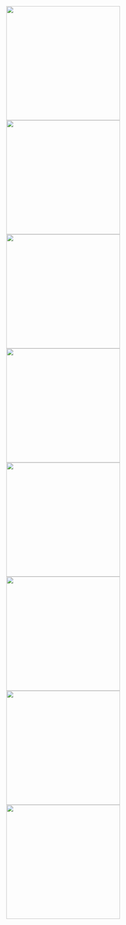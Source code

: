 [<img src="https://raw.githubusercontent.com/xavrr/test/master//PagesVideotex3/E.BIG.APPLE" width="300">](http://212.47.238.202/minitel/minitel-loader.html?url=https://raw.githubusercontent.com/xavrr/test/master//PagesVideotex3/E.BIG.APPLE.png)<BR>
[<img src="https://raw.githubusercontent.com/xavrr/test/master//PagesVideotex3/E.BIG.DEBUT" width="300">](http://212.47.238.202/minitel/minitel-loader.html?url=https://raw.githubusercontent.com/xavrr/test/master//PagesVideotex3/E.BIG.DEBUT.png)<BR>
[<img src="https://raw.githubusercontent.com/xavrr/test/master//PagesVideotex3/E.BIG.SCREEN2" width="300">](http://212.47.238.202/minitel/minitel-loader.html?url=https://raw.githubusercontent.com/xavrr/test/master//PagesVideotex3/E.BIG.SCREEN2.png)<BR>
[<img src="https://raw.githubusercontent.com/xavrr/test/master//PagesVideotex3/E.BIG.SCREEN_" width="300">](http://212.47.238.202/minitel/minitel-loader.html?url=https://raw.githubusercontent.com/xavrr/test/master//PagesVideotex3/E.BIG.SCREEN_.png)<BR>
[<img src="https://raw.githubusercontent.com/xavrr/test/master//PagesVideotex3/E.GILBERT1" width="300">](http://212.47.238.202/minitel/minitel-loader.html?url=https://raw.githubusercontent.com/xavrr/test/master//PagesVideotex3/E.GILBERT1.png)<BR>
[<img src="https://raw.githubusercontent.com/xavrr/test/master//PagesVideotex3/E.GILBERT2" width="300">](http://212.47.238.202/minitel/minitel-loader.html?url=https://raw.githubusercontent.com/xavrr/test/master//PagesVideotex3/E.GILBERT2.png)<BR>
[<img src="https://raw.githubusercontent.com/xavrr/test/master//PagesVideotex3/E.GILBERT3" width="300">](http://212.47.238.202/minitel/minitel-loader.html?url=https://raw.githubusercontent.com/xavrr/test/master//PagesVideotex3/E.GILBERT3.png)<BR>
[<img src="https://raw.githubusercontent.com/xavrr/test/master//PagesVideotex3/E.SPRINGTIME" width="300">](http://212.47.238.202/minitel/minitel-loader.html?url=https://raw.githubusercontent.com/xavrr/test/master//PagesVideotex3/E.SPRINGTIME.png)<BR>
